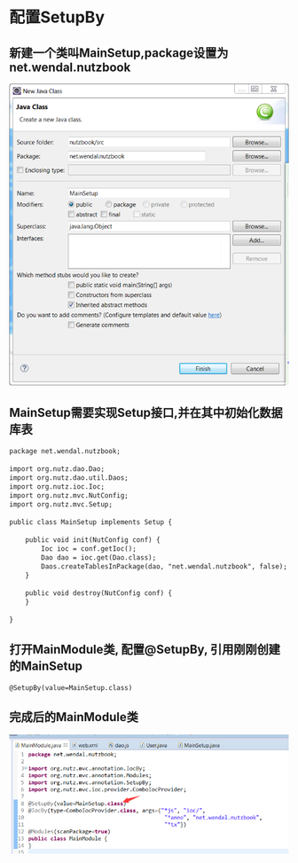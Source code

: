 # 配置SetupBy

## 新建一个类叫MainSetup,package设置为net.wendal.nutzbook

![](images/setupby_1.png)

## MainSetup需要实现Setup接口,并在其中初始化数据库表

```
package net.wendal.nutzbook;

import org.nutz.dao.Dao;
import org.nutz.dao.util.Daos;
import org.nutz.ioc.Ioc;
import org.nutz.mvc.NutConfig;
import org.nutz.mvc.Setup;

public class MainSetup implements Setup {

	public void init(NutConfig conf) {
		Ioc ioc = conf.getIoc();
		Dao dao = ioc.get(Dao.class);
		Daos.createTablesInPackage(dao, "net.wendal.nutzbook", false);
	}
	
	public void destroy(NutConfig conf) {
	}

}

```

## 打开MainModule类, 配置@SetupBy, 引用刚刚创建的MainSetup

```
@SetupBy(value=MainSetup.class)
```

## 完成后的MainModule类

![](images/setupby_2.png)